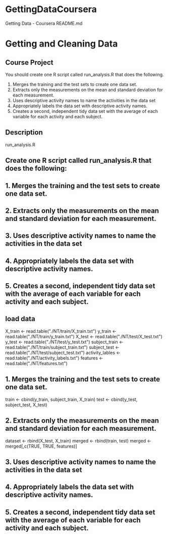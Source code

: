 # GettingDataCoursera
Getting Data - Coursera
README.md
# Getting and Cleaning Data
## Course Project
You should create one R script called run_analysis.R that does the following.
1. Merges the training and the test sets to create one data set.
2. Extracts only the measurements on the mean and standard deviation for each measurement.
3. Uses descriptive activity names to name the activities in the data set
4. Appropriately labels the data set with descriptive activity names.
5. Creates a second, independent tidy data set with the average of each variable for each activity and each subject.
## Description
run_analysis.R
## Create one R script called run_analysis.R that does the following:
## 1. Merges the training and the test sets to create one data set.
## 2. Extracts only the measurements on the mean and standard deviation for each measurement.
## 3. Uses descriptive activity names to name the activities in the data set
## 4. Appropriately labels the data set with descriptive activity names.
## 5. Creates a second, independent tidy data set with the average of each variable for each activity and each subject.
## load data
X_train <- read.table("./NT/train/X_train.txt")
y_train <- read.table("./NT/train/y_train.txt")
X_test <- read.table("./NT/test/X_test.txt")
y_test <- read.table("./NT/test/y_test.txt")
subject_train <- read.table("./NT/train/subject_train.txt")
subject_test <- read.table("./NT/test/subject_test.txt")
activity_lables <- read.table("./NT/activity_labels.txt")
features <- read.table("./NT/features.txt")
## 1. Merges the training and the test sets to create one data set.
train <- cbind(y_train, subject_train, X_train)
test  <- cbind(y_test, subject_test, X_test)
## 2. Extracts only the measurements on the mean and standard deviation for each measurement.
dataset <- rbind(X_test, X_train)
merged <- rbind(train, test)
merged <- merged[,c(TRUE, TRUE, features)]
## 3. Uses descriptive activity names to name the activities in the data set
## 4. Appropriately labels the data set with descriptive activity names.
## 5. Creates a second, independent tidy data set with the average of each variable for each activity and each subject.
